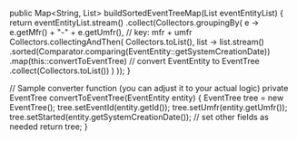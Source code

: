 public Map<String, List<EventTree>> buildSortedEventTreeMap(List<EventEntity> eventEntityList) {
    return eventEntityList.stream()
        .collect(Collectors.groupingBy(
            e -> e.getMfr() + "-" + e.getUmfr(), // key: mfr + umfr
            Collectors.collectingAndThen(
                Collectors.toList(),
                list -> list.stream()
                    .sorted(Comparator.comparing(EventEntity::getSystemCreationDate))
                    .map(this::convertToEventTree) // convert EventEntity to EventTree
                    .collect(Collectors.toList())
            )
        ));
}

// Sample converter function (you can adjust it to your actual logic)
private EventTree convertToEventTree(EventEntity entity) {
    EventTree tree = new EventTree();
    tree.setEventId(entity.getId());
    tree.setUmfr(entity.getUmfr());
    tree.setStarted(entity.getSystemCreationDate());
    // set other fields as needed
    return tree;
}